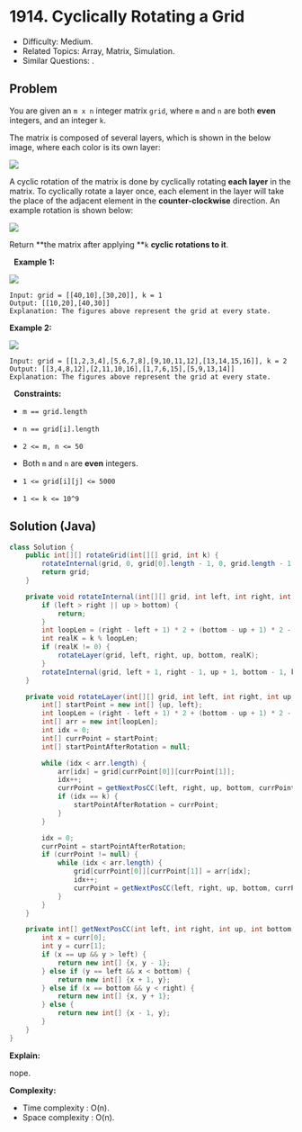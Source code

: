# 1914. Cyclically Rotating a Grid

- Difficulty: Medium.
- Related Topics: Array, Matrix, Simulation.
- Similar Questions: .

## Problem

You are given an ```m x n``` integer matrix ```grid```​​​, where ```m``` and ```n``` are both **even** integers, and an integer ```k```.

The matrix is composed of several layers, which is shown in the below image, where each color is its own layer:


![](https://assets.leetcode.com/uploads/2021/06/10/ringofgrid.png)


A cyclic rotation of the matrix is done by cyclically rotating **each layer** in the matrix. To cyclically rotate a layer once, each element in the layer will take the place of the adjacent element in the **counter-clockwise** direction. An example rotation is shown below:

![](https://assets.leetcode.com/uploads/2021/06/22/explanation_grid.jpg)

Return **the matrix after applying **```k``` **cyclic rotations to it**.

 
**Example 1:**

![](https://assets.leetcode.com/uploads/2021/06/19/rod2.png)

```
Input: grid = [[40,10],[30,20]], k = 1
Output: [[10,20],[40,30]]
Explanation: The figures above represent the grid at every state.
```

**Example 2:**

![](https://assets.leetcode.com/uploads/2021/06/10/ringofgrid7.png)


```
Input: grid = [[1,2,3,4],[5,6,7,8],[9,10,11,12],[13,14,15,16]], k = 2
Output: [[3,4,8,12],[2,11,10,16],[1,7,6,15],[5,9,13,14]]
Explanation: The figures above represent the grid at every state.
```

 
**Constraints:**


	
- ```m == grid.length```
	
- ```n == grid[i].length```
	
- ```2 <= m, n <= 50```
	
- Both ```m``` and ```n``` are **even** integers.
	
- ```1 <= grid[i][j] <= 5000```
	
- ```1 <= k <= 10^9```


## Solution (Java)

```java
class Solution {
    public int[][] rotateGrid(int[][] grid, int k) {
        rotateInternal(grid, 0, grid[0].length - 1, 0, grid.length - 1, k);
        return grid;
    }

    private void rotateInternal(int[][] grid, int left, int right, int up, int bottom, int k) {
        if (left > right || up > bottom) {
            return;
        }
        int loopLen = (right - left + 1) * 2 + (bottom - up + 1) * 2 - 4;
        int realK = k % loopLen;
        if (realK != 0) {
            rotateLayer(grid, left, right, up, bottom, realK);
        }
        rotateInternal(grid, left + 1, right - 1, up + 1, bottom - 1, k);
    }

    private void rotateLayer(int[][] grid, int left, int right, int up, int bottom, int k) {
        int[] startPoint = new int[] {up, left};
        int loopLen = (right - left + 1) * 2 + (bottom - up + 1) * 2 - 4;
        int[] arr = new int[loopLen];
        int idx = 0;
        int[] currPoint = startPoint;
        int[] startPointAfterRotation = null;

        while (idx < arr.length) {
            arr[idx] = grid[currPoint[0]][currPoint[1]];
            idx++;
            currPoint = getNextPosCC(left, right, up, bottom, currPoint);
            if (idx == k) {
                startPointAfterRotation = currPoint;
            }
        }

        idx = 0;
        currPoint = startPointAfterRotation;
        if (currPoint != null) {
            while (idx < arr.length) {
                grid[currPoint[0]][currPoint[1]] = arr[idx];
                idx++;
                currPoint = getNextPosCC(left, right, up, bottom, currPoint);
            }
        }
    }

    private int[] getNextPosCC(int left, int right, int up, int bottom, int[] curr) {
        int x = curr[0];
        int y = curr[1];
        if (x == up && y > left) {
            return new int[] {x, y - 1};
        } else if (y == left && x < bottom) {
            return new int[] {x + 1, y};
        } else if (x == bottom && y < right) {
            return new int[] {x, y + 1};
        } else {
            return new int[] {x - 1, y};
        }
    }
}
```

**Explain:**

nope.

**Complexity:**

* Time complexity : O(n).
* Space complexity : O(n).
